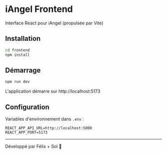 # iAngel Frontend

Interface React pour iAngel (propulsée par Vite)

## Installation

```bash
cd frontend
npm install
```

## Démarrage

```bash
npm run dev
```

L'application démarre sur http://localhost:5173

## Configuration

Variables d'environnement dans `.env` :
```
REACT_APP_API_URL=http://localhost:5000
REACT_APP_PORT=5173
```

---

Développé par Félix + Sol 🧠
